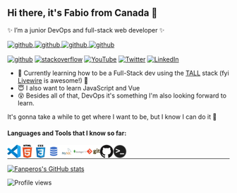 ## Hi there, it's Fabio from Canada 👋

✨ I’m a junior DevOps and full-stack web developer ✨

<a href='https://github.com/fanpero87'>
  <img src='https://cdn.jsdelivr.net/npm/simple-icons@3.0.1/icons/github.svg' alt='github' height='40' align='center' />
</a> 
 <a href='https://github.com/fanpero87'>
  <img src='https://cdn.jsdelivr.net/npm/simple-icons@3.0.1/icons/github.svg' alt='github' height='40' align='center' />
</a>  
  <a href='https://github.com/fanpero87'>
  <img src='https://cdn.jsdelivr.net/npm/simple-icons@3.0.1/icons/github.svg' alt='github' height='40' align='center' />
</a> 
  <a href='https://github.com/fanpero87'>
  <img src='https://cdn.jsdelivr.net/npm/simple-icons@3.0.1/icons/github.svg' alt='github' height='40' align='center' />
</a> 
  
  <br>
  
[<img src='https://cdn.jsdelivr.net/npm/simple-icons@3.0.1/icons/github.svg' alt='github' height='40' align='center' />](https://github.com/fanpero87)
[<img src='https://cdn.jsdelivr.net/npm/simple-icons@3.0.1/icons/stackoverflow.svg' alt='stackoverflow' height='40' align='center' />](https://stackoverflow.com/users/16187102/fanpero87) 
[<img src="https://cdn.jsdelivr.net/npm/simple-icons@v3/icons/youtube.svg" alt="YouTube" height='40' align='center' />](https://www.youtube.com/channel/UC2Qggdwj57MdQYtzIrlU8Yw)
[<img src="https://cdn.jsdelivr.net/npm/simple-icons@v3/icons/twitter.svg" alt="Twitter" height='40' align='center' />](https://twitter.com/fanpero87)
[<img src="https://cdn.jsdelivr.net/npm/simple-icons@v3/icons/linkedin.svg" alt="LinkedIn" height='40' align='center' />](https://www.linkedin.com/in/fabio-perez)

  
- 🌱 Currently learning how to be a Full-Stack dev using the [TALL][TALL] stack (fyi [Livewire][Livewire] is awesome!)  🤣
- :innocent: I also want to learn JavaScript and Vue
- :dizzy_face: Besides all of that, DevOps it's something I'm also looking forward to learn.

It's gonna take a while to get where I want to be, but I know I can do it :muscle:

#### Languages and Tools that I know so far:

<img align="left" alt="Visual Studio Code" width="30px" src="https://raw.githubusercontent.com/github/explore/80688e429a7d4ef2fca1e82350fe8e3517d3494d/topics/visual-studio-code/visual-studio-code.png" />

<img align="left" alt="HTML5" width="30px" src="https://raw.githubusercontent.com/github/explore/80688e429a7d4ef2fca1e82350fe8e3517d3494d/topics/html/html.png" />

<img align="left" alt="CSS3" width="30px" src="https://raw.githubusercontent.com/github/explore/80688e429a7d4ef2fca1e82350fe8e3517d3494d/topics/css/css.png" />

<img align="left" alt="SQL" width="30px" src="https://raw.githubusercontent.com/github/explore/80688e429a7d4ef2fca1e82350fe8e3517d3494d/topics/sql/sql.png" />

<img align="left" alt="MySQL" width="30px" src="https://raw.githubusercontent.com/github/explore/80688e429a7d4ef2fca1e82350fe8e3517d3494d/topics/mysql/mysql.png" />

<img align="left" alt="MongoDB" width="30px" src="https://raw.githubusercontent.com/github/explore/80688e429a7d4ef2fca1e82350fe8e3517d3494d/topics/mongodb/mongodb.png" />

<img align="left" alt="Git" width="30px" src="https://raw.githubusercontent.com/github/explore/80688e429a7d4ef2fca1e82350fe8e3517d3494d/topics/git/git.png" />

<img align="left" alt="GitHub" width="30px" src="https://raw.githubusercontent.com/github/explore/78df643247d429f6cc873026c0622819ad797942/topics/github/github.png" />

<img align="left" alt="Terminal" width="30px" src="https://raw.githubusercontent.com/github/explore/80688e429a7d4ef2fca1e82350fe8e3517d3494d/topics/terminal/terminal.png" />
<br />
<hr>

[![Fanperos's GitHub stats](https://github-readme-stats.vercel.app/api?username=fanpero87)](https://github.com/anuraghazra/github-readme-stats)

![Profile views](https://gpvc.arturio.dev/fanpero87) 

[youtube]: https://youtube.com/fanpero87
[twitter]: https://twitter.com/fanpero87
[linkedin]: https://linkedin.com/in/fabio-perez
[TALL]: https://tallstack.dev
[Livewire]:https://laravel-livewire.com
